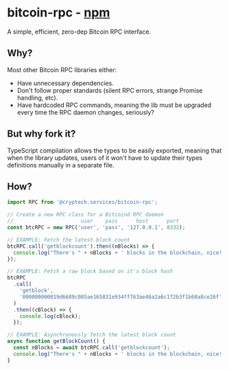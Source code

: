 # bitcoin-rpc - [npm](https://www.npmjs.com/package/@jskitty/bitcoin-rpc)

A simple, efficient, zero-dep Bitcoin RPC interface.

## Why?

Most other Bitcoin RPC libraries either:

- Have unnecessary dependencies.
- Don't follow proper standards (silent RPC errors, strange Promise handling, etc).
- Have hardcoded RPC commands, meaning the lib must be upgraded every time the RPC daemon changes, seriously?

## But why fork it?

TypeScript compilation allows the types to be easily exported, meaning that when the library updates, users of it won't have to update their types definitions manually in a separate file.

## How?

```ts
import RPC from '@cryptech.services/bitcoin-rpc';

// Create a new RPC class for a Bitcoind RPC daemon
//                      user    pass      host      port
const btcRPC = new RPC('user', 'pass', '127.0.0.1', 8332);

// EXAMPLE: Fetch the latest block count
btcRPC.call('getblockcount').then((nBlocks) => {
  console.log("There's " + nBlocks + ' blocks in the blockchain, nice!');
});

// EXAMPLE: Fetch a raw block based on it's block hash
btcRPC
  .call(
    'getblock',
    '000000000019d6689c085ae165831e934ff763ae46a2a6c172b3f1b60a8ce26f'
  )
  .then((cBlock) => {
    console.log(cBlock);
  });

// EXAMPLE: Asynchronously fetch the latest block count
async function getBlockCount() {
  const nBlocks = await btcRPC.call('getblockcount');
  console.log("There's " + nBlocks + ' blocks in the blockchain, nice!');
}
```
